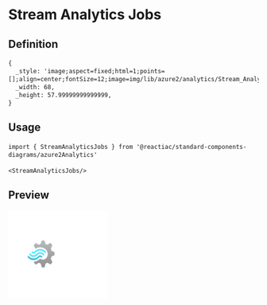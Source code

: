 # Stream Analytics Jobs

## Definition

```
{
  _style: 'image;aspect=fixed;html=1;points=[];align=center;fontSize=12;image=img/lib/azure2/analytics/Stream_Analytics_Jobs.svg;strokeColor=none;',
  _width: 68,
  _height: 57.99999999999999,
}
```

## Usage

```
import { StreamAnalyticsJobs } from '@reactiac/standard-components-diagrams/azure2Analytics'

<StreamAnalyticsJobs/>
```

## Preview

<img src="./stream-analytics-jobs.png" width="200"/>
